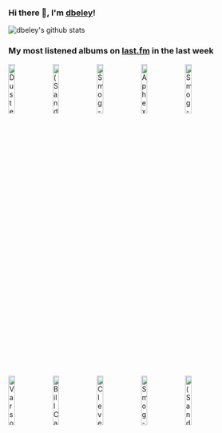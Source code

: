 ### Hi there 👋, I'm [dbeley](https://dbeley.ovh/en)!

![dbeley's github stats](https://github-readme-stats.vercel.app/api?username=dbeley)

### My most listened albums on [last.fm](https://www.last.fm/user/d_beley) in the last week

[<img src='https://lastfm.freetls.fastly.net/i/u/300x300/6522c98309fba79634a232b715077e64.jpg' width='16%' height='16%' alt='Duster - Together'>](https://www.last.fm/music/duster/together)&nbsp;
[<img src='https://lastfm.freetls.fastly.net/i/u/300x300/8bbb31da139345622cb44d2bd5d1cccd.jpg' width='16%' height='16%' alt='(Sandy) Alex G - Beach Music'>](https://www.last.fm/music/%2528sandy%2529%2balex%2bg/beach%2bmusic)&nbsp;
[<img src='https://lastfm.freetls.fastly.net/i/u/300x300/a27a38f6bd464223abb9b453592ec5a9.png' width='16%' height='16%' alt='Smog - Knock Knock'>](https://www.last.fm/music/smog/knock%2bknock)&nbsp;
[<img src='https://lastfm.freetls.fastly.net/i/u/300x300/6f199a67803148cfb2cf2238b8fda0fb.jpg' width='16%' height='16%' alt='Aphex Twin - Selected Ambient Works 85-92'>](https://www.last.fm/music/aphex%2btwin/selected%2bambient%2bworks%2b85-92)&nbsp;
[<img src='https://lastfm.freetls.fastly.net/i/u/300x300/f566bdefb4221012db6a9c8e64d544df.jpg' width='16%' height='16%' alt='Smog - A River Aint Too Much to Love'>](https://www.last.fm/music/smog/a%2briver%2bain%2527t%2btoo%2bmuch%2bto%2blove)&nbsp;
<br>
[<img src='https://lastfm.freetls.fastly.net/i/u/300x300/5310c4767ab04e06ced12c2cec93dbaa.png' width='16%' height='16%' alt='Varsovie - LHeure et la Trajectoire'>](https://www.last.fm/music/varsovie/l%2527heure%2bet%2bla%2btrajectoire)&nbsp;
[<img src='https://lastfm.freetls.fastly.net/i/u/300x300/258aca0f00c342ce97469832f4310c35.png' width='16%' height='16%' alt='Bill Callahan - Sometimes I Wish We Were an Eagle'>](https://www.last.fm/music/bill%2bcallahan/sometimes%2bi%2bwish%2bwe%2bwere%2ban%2beagle)&nbsp;
[<img src='https://lastfm.freetls.fastly.net/i/u/300x300/f0209a193f56da9b05b971b5ac9b11c4.jpg' width='16%' height='16%' alt='Clever Girl - No Drum and Bass in the Jazz Room'>](https://www.last.fm/music/clever%2bgirl/no%2bdrum%2band%2bbass%2bin%2bthe%2bjazz%2broom)&nbsp;
[<img src='https://lastfm.freetls.fastly.net/i/u/300x300/7152b511dda34699999f3248778e9b9a.jpg' width='16%' height='16%' alt='Smog - Red Apple Falls'>](https://www.last.fm/music/smog/red%2bapple%2bfalls)&nbsp;
[<img src='https://lastfm.freetls.fastly.net/i/u/300x300/1df09ea1be839c153deb846e05155784.jpg' width='16%' height='16%' alt='(Sandy) Alex G - House of Sugar'>](https://www.last.fm/music/%2528sandy%2529%2balex%2bg/house%2bof%2bsugar)&nbsp;
<br>
